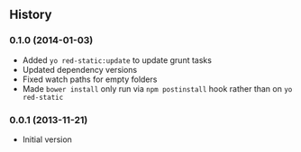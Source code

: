 ## History

### 0.1.0 (2014-01-03)

* Added `yo red-static:update` to update grunt tasks
* Updated dependency versions
* Fixed watch paths for empty folders
* Made `bower install` only run via `npm postinstall` hook rather than on `yo red-static`

### 0.0.1 (2013-11-21)

* Initial version

